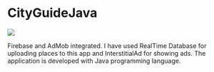 # CityGuideJava
<p><img src="https://www.codester.com/static/uploads/items/000/011/11898/preview-xl.jpg"/></p>

Firebase and AdMob integrated. I have used RealTime Database for uploading places to this app and InterstitialAd for showing ads. The application is developed with Java programming language.
